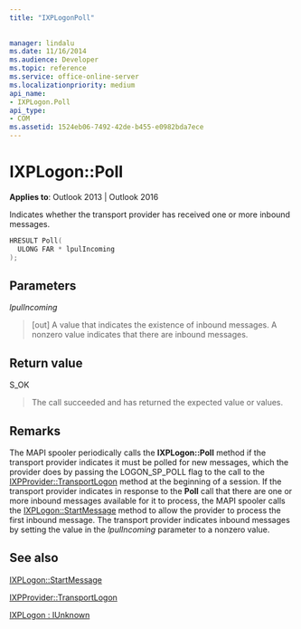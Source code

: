 ```yaml
---
title: "IXPLogonPoll"
 
 
manager: lindalu
ms.date: 11/16/2014
ms.audience: Developer
ms.topic: reference
ms.service: office-online-server
ms.localizationpriority: medium
api_name:
- IXPLogon.Poll
api_type:
- COM
ms.assetid: 1524eb06-7492-42de-b455-e0982bda7ece
---
```


# IXPLogon::Poll

  
  
**Applies to**: Outlook 2013 | Outlook 2016 
  
Indicates whether the transport provider has received one or more inbound messages.
  
```cpp
HRESULT Poll(
  ULONG FAR * lpulIncoming
);
```

## Parameters

 _lpulIncoming_
  
> [out] A value that indicates the existence of inbound messages. A nonzero value indicates that there are inbound messages.
    
## Return value

S_OK 
  
> The call succeeded and has returned the expected value or values.
    
## Remarks

The MAPI spooler periodically calls the **IXPLogon::Poll** method if the transport provider indicates it must be polled for new messages, which the provider does by passing the LOGON_SP_POLL flag to the call to the [IXPProvider::TransportLogon](ixpprovider-transportlogon.md) method at the beginning of a session. If the transport provider indicates in response to the **Poll** call that there are one or more inbound messages available for it to process, the MAPI spooler calls the [IXPLogon::StartMessage](ixplogon-startmessage.md) method to allow the provider to process the first inbound message. The transport provider indicates inbound messages by setting the value in the _lpulIncoming_ parameter to a nonzero value. 
  
## See also



[IXPLogon::StartMessage](ixplogon-startmessage.md)
  
[IXPProvider::TransportLogon](ixpprovider-transportlogon.md)
  
[IXPLogon : IUnknown](ixplogoniunknown.md)

